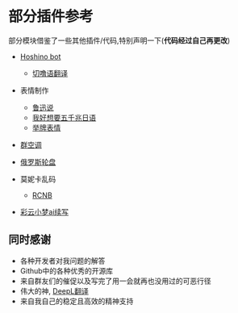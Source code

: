 # 部分插件参考

部分模块借鉴了一些其他插件/代码,特别声明一下(**代码经过自己再更改**)

- [Hoshino bot](https://github.com/Ice-Cirno/HoshinoBot)
  - [切噜语翻译](https://github.com/Ice-Cirno/HoshinoBot/blob/master/hoshino/modules/priconne/cherugo.py)

- 表情制作
  - [鲁迅说](https://github.com/NothAmor/nonebot2_luxun_says)
  - [我好想要五千兆日语](https://github.com/assassingyk/5000choyen)
  - [举牌表情](https://github.com/fz6m/nonebot-plugin/tree/master/CQimage)

- [群空调](https://github.com/iamwyh2019/aircon)

- [俄罗斯轮盘](https://github.com/pcrbot/russian)

- 莫妮卡乱码
  - [RCNB](https://github.com/rcnbapp/RCNB.py)

- [彩云小梦ai续写](https://github.com/MeetWq/nonebot-plugin-caiyunai)

## 同时感谢

- 各种开发者对我问题的解答
- Github中的各种优秀的开源库
- 来自群友们的催促以及写完了用一会就再也没用过的可恶行径
- 伟大的神, [DeepL翻译](https://www.deepl.com/translator)
- 来自我自己的稳定且高效的精神支持
